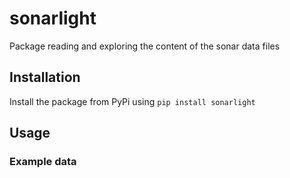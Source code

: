 # sonarlight
Package reading and exploring the content of the sonar data files

## Installation
Install the package from PyPi using `pip install sonarlight`

## Usage

### Example data

